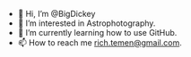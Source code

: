 - 👋 Hi, I’m @BigDickey
- 👀 I’m interested in Astrophotography.
- 🌱 I’m currently learning how to use GitHub.
- 📫 How to reach me rich.temen@gmail.com.

<!---
BigDickey/BigDickey is a ✨ special ✨ repository because its `README.md` (this file) appears on your GitHub profile.
You can click the Preview link to take a look at your changes.
--->
